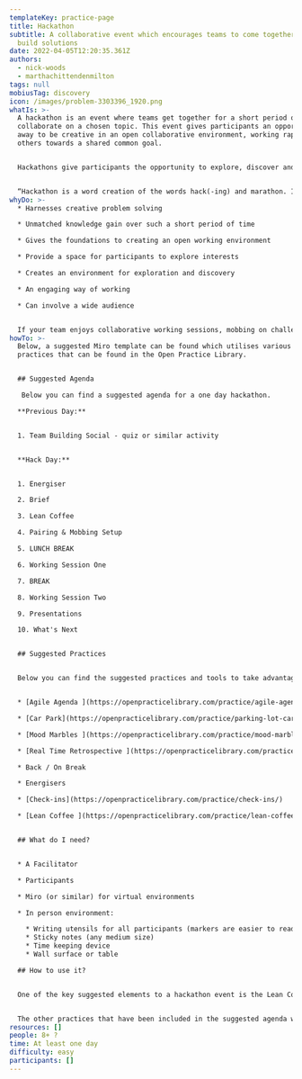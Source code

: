```yaml
---
templateKey: practice-page
title: Hackathon
subtitle: A collaborative event which encourages teams to come together and
  build solutions
date: 2022-04-05T12:20:35.361Z
authors:
  - nick-woods
  - marthachittendenmilton
tags: null
mobiusTag: discovery
icon: /images/problem-3303396_1920.png
whatIs: >-
  A hackathon is an event where teams get together for a short period of time to
  collaborate on a chosen topic. This event gives participants an opportunity
  away to be creative in an open collaborative environment, working rapidly with
  others towards a shared common goal. 


  Hackathons give participants the opportunity to explore, discover and tackle problems that perhaps usually the team would not have the time or resources to look into. This event can be thought of as the start of a journey in tackling those problems, supporting honest and open conversations. 


  “Hackathon is a word creation of the words hack(-ing) and marathon. In this context, hacking stands for the development of software- or hardware-solution and the marathon describes the format, which is a 1–3 days lasting event.” (Schälchli)
whyDo: >-
  * Harnesses creative problem solving 

  * Unmatched knowledge gain over such a short period of time

  * Gives the foundations to creating an open working environment 

  * Provide a space for participants to explore interests 

  * Creates an environment for exploration and discovery

  * An engaging way of working

  * Can involve a wide audience 


  If your team enjoys collaborative working sessions, mobbing on challenges; hackathons could be a great approach of working together and unlocking synergy across teams.
howTo: >-
  Below, a suggested Miro template can be found which utilises various other
  practices that can be found in the Open Practice Library. 


  ## Suggested Agenda

   Below you can find a suggested agenda for a one day hackathon.

  **Previous Day:**  


  1. Team Building Social - quiz or similar activity


  **Hack Day:**


  1. Energiser 

  2. Brief

  3. Lean Coffee

  4. Pairing & Mobbing Setup

  5. LUNCH BREAK

  6. Working Session One

  7. BREAK

  8. Working Session Two

  9. Presentations

  10. What's Next


  ## Suggested Practices


  Below you can find the suggested practices and tools to take advantage of during a Hackathon.


  * [Agile Agenda ](https://openpracticelibrary.com/practice/agile-agenda/)

  * [Car Park](https://openpracticelibrary.com/practice/parking-lot-car-park/)

  * [Mood Marbles ](https://openpracticelibrary.com/practice/mood-marbles/)

  * [Real Time Retrospective ](https://openpracticelibrary.com/practice/realtime-retrospective/)

  * Back / On Break

  * Energisers

  * [Check-ins](https://openpracticelibrary.com/practice/check-ins/) 

  * [Lean Coffee ](https://openpracticelibrary.com/practice/lean-coffee/)


  ## What do I need?


  * A Facilitator

  * Participants 

  * Miro (or similar) for virtual environments 

  * In person environment:

    * Writing utensils for all participants (markers are easier to read from a distance)
    * Sticky notes (any medium size)
    * Time keeping device
    * Wall surface or table

  ## How to use it?


  One of the key suggested elements to a hackathon event is the Lean Coffee. This practice enables participants create, plan, and prepare the topics in an open environment. Additionally, within the Lean Coffee, ways of working is highlighted and results in participants grouped together in pairs or mobs working towards a shared common goal.


  The other practices that have been included in the suggested agenda work as great complimentary pieces to the overall search for team discovery. The Miro template demonstrates how each practice works together to build an engaging team event.
resources: []
people: 8+ ?
time: At least one day
difficulty: easy
participants: []
---
```

